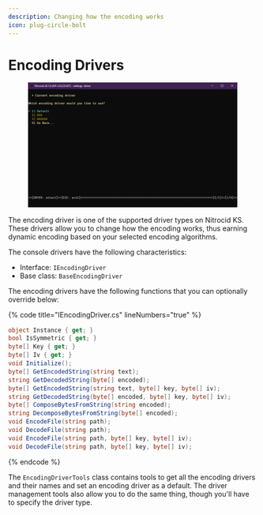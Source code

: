 ```yaml
---
description: Changing how the encoding works
icon: plug-circle-bolt
---
```


# Encoding Drivers

<figure><img src="../../../../.gitbook/assets/121-inner.png" alt=""><figcaption></figcaption></figure>

The encoding driver is one of the supported driver types on Nitrocid KS. These drivers allow you to change how the encoding works, thus earning dynamic encoding based on your selected encoding algorithms.

The console drivers have the following characteristics:

* Interface: `IEncodingDriver`
* Base class: `BaseEncodingDriver`

The encoding drivers have the following functions that you can optionally override below:

{% code title="IEncodingDriver.cs" lineNumbers="true" %}
```csharp
object Instance { get; }
bool IsSymmetric { get; }
byte[] Key { get; }
byte[] Iv { get; }
void Initialize();
byte[] GetEncodedString(string text);
string GetDecodedString(byte[] encoded);
byte[] GetEncodedString(string text, byte[] key, byte[] iv);
string GetDecodedString(byte[] encoded, byte[] key, byte[] iv);
byte[] ComposeBytesFromString(string encoded);
string DecomposeBytesFromString(byte[] encoded);
void EncodeFile(string path);
void DecodeFile(string path);
void EncodeFile(string path, byte[] key, byte[] iv);
void DecodeFile(string path, byte[] key, byte[] iv);
```
{% endcode %}

The `EncodingDriverTools` class contains tools to get all the encoding drivers and their names and set an encoding driver as a default. The driver management tools also allow you to do the same thing, though you'll have to specify the driver type.
